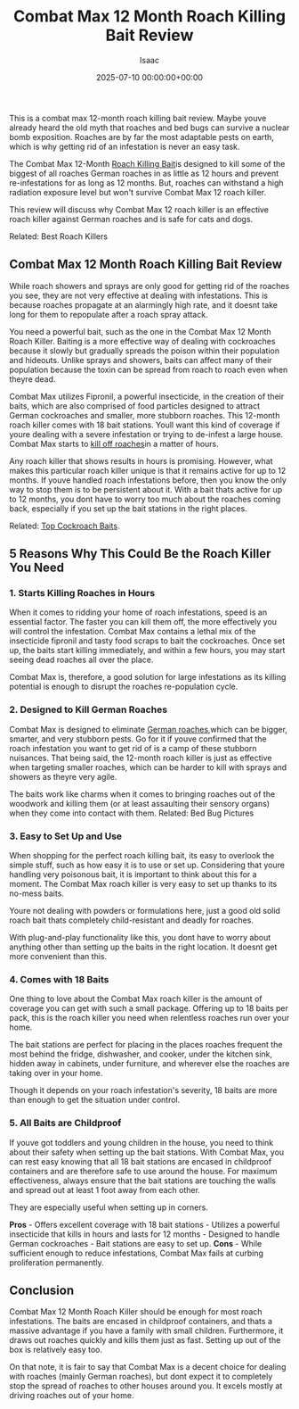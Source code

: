 ﻿---
title: Combat Max 12 Month Roach Killing Bait Review
description: This is a combat max 12-month roach killing bait review. Maybe youve already heard the old myth that roaches and bed bugs can survive a nuclear bomb exposition.
slug: /combat-max-12-month-roach-killing-bait-review/
date: 2025-07-10 00:00:00+00:00
lastmod: 2025-07-10 00:00:00+03:00
author: Isaac
categories:

- Cockroaches

- Product Reviews
tags:

- cockroaches

- combat

- max
layout: post
---

This is a combat max 12-month roach killing bait review. Maybe youve already heard the old myth that roaches and bed bugs can survive a nuclear bomb exposition. Roaches are by far the most adaptable pests on earth, which is why getting rid of an infestation is never an easy task.

The Combat Max 12-Month [Roach Killing Bait](https://entomology.ca.uky.edu/ef614)is designed to kill some of the biggest of all roaches German roaches in as little as 12 hours and prevent re-infestations for as long as 12 months. But, roaches can withstand a high radiation exposure level but won't survive Combat Max 12 roach killer.

This review will discuss why Combat Max 12 roach killer is an effective roach killer against German roaches and is safe for cats and dogs.

Related: Best Roach Killers

##  Combat Max 12 Month Roach Killing Bait Review

While roach showers and sprays are only good for getting rid of the roaches you see, they are not very effective at dealing with infestations. This is because roaches propagate at an alarmingly high rate, and it doesnt take long for them to repopulate after a roach spray attack.

You need a powerful bait, such as the one in the Combat Max 12 Month Roach Killer. Baiting is a more effective way of dealing with cockroaches because it slowly but gradually spreads the poison within their population and hideouts. Unlike sprays and showers, baits can affect many of their population because the toxin can be spread from roach to roach even when theyre dead.

Combat Max utilizes Fipronil, a powerful insecticide, in the creation of their baits, which are also comprised of food particles designed to attract German cockroaches and smaller, more stubborn roaches. This 12-month roach killer comes with 18 bait stations. Youll want this kind of coverage if youre dealing with a severe infestation or trying to de-infest a large house. Combat Max starts to [kill off roaches](https://pestpolicy.com/how-to-get-rid-of-cockroaches/)in a matter of hours.

Any roach killer that shows results in hours is promising. However, what makes this particular roach killer unique is that it remains active for up to 12 months. If youve handled roach infestations before, then you know the only way to stop them is to be persistent about it. With a bait thats active for up to 12 months, you dont have to worry too much about the roaches coming back, especially if you set up the bait stations in the right places.

Related: [Top Cockroach Baits](https://pestpolicy.com/best-roach-bait/).

##  5 Reasons Why This Could Be the Roach Killer You Need

###  1. Starts Killing Roaches in Hours

When it comes to ridding your home of roach infestations, speed is an essential factor. The faster you can kill them off, the more effectively you will control the infestation. Combat Max contains a lethal mix of the insecticide fipronil and tasty food scraps to bait the cockroaches. Once set up, the baits start killing immediately, and within a few hours, you may start seeing dead roaches all over the place.

Combat Max is, therefore, a good solution for large infestations as its killing potential is enough to disrupt the roaches re-population cycle.

###  2. Designed to Kill German Roaches

Combat Max is designed to eliminate [German roaches](https://pestpolicy.com/how-to-find-a-roach-nest/),which can be bigger, smarter, and very stubborn pests. Go for it if youve confirmed that the roach infestation you want to get rid of is a camp of these stubborn nuisances. That being said, the 12-month roach killer is just as effective when targeting smaller roaches, which can be harder to kill with sprays and showers as theyre very agile.

The baits work like charms when it comes to bringing roaches out of the woodwork and killing them (or at least assaulting their sensory organs) when they come into contact with them. Related: Bed Bug Pictures

###  3. Easy to Set Up and Use

When shopping for the perfect roach killing bait, its easy to overlook the simple stuff, such as how easy it is to use or set up. Considering that youre handling very poisonous bait, it is important to think about this for a moment. The Combat Max roach killer is very easy to set up thanks to its no-mess baits.

Youre not dealing with powders or formulations here, just a good old solid roach bait thats completely child-resistant and deadly for roaches.

With plug-and-play functionality like this, you dont have to worry about anything other than setting up the baits in the right location. It doesnt get more convenient than this.

###  4. Comes with 18 Baits

One thing to love about the Combat Max roach killer is the amount of coverage you can get with such a small package. Offering up to 18 baits per pack, this is the roach killer you need when relentless roaches run over your home.

The bait stations are perfect for placing in the places roaches frequent the most behind the fridge, dishwasher, and cooker, under the kitchen sink, hidden away in cabinets, under furniture, and wherever else the roaches are taking over in your home.

Though it depends on your roach infestation's severity, 18 baits are more than enough to get the situation under control.

###  5. All Baits are Childproof

If youve got toddlers and young children in the house, you need to think about their safety when setting up the bait stations. With Combat Max, you can rest easy knowing that all 18 bait stations are encased in childproof containers and are therefore safe to use around the house. For maximum effectiveness, always ensure that the bait stations are touching the walls and spread out at least 1 foot away from each other.

They are especially useful when setting up in corners.

**Pros** - Offers excellent coverage with 18 bait stations - Utilizes a powerful insecticide that kills in hours and lasts for 12 months - Designed to handle German cockroaches - Bait stations are easy to set up. **Cons** - While sufficient enough to reduce infestations, Combat Max fails at curbing proliferation permanently.

##  Conclusion

Combat Max 12 Month Roach Killer should be enough for most roach infestations. The baits are encased in childproof containers, and thats a massive advantage if you have a family with small children. Furthermore, it draws out roaches quickly and kills them just as fast. Setting up out of the box is relatively easy too.

On that note, it is fair to say that Combat Max is a decent choice for dealing with roaches (mainly German roaches), but dont expect it to completely stop the spread of roaches to other houses around you. It excels mostly at driving roaches out of your home.
